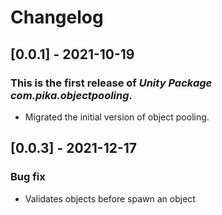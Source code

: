 # Changelog
## [0.0.1] - 2021-10-19

### This is the first release of *Unity Package com.pika.objectpooling*.

- Migrated the initial version of object pooling.

## [0.0.3] - 2021-12-17

### Bug fix

- Validates objects before spawn an object
